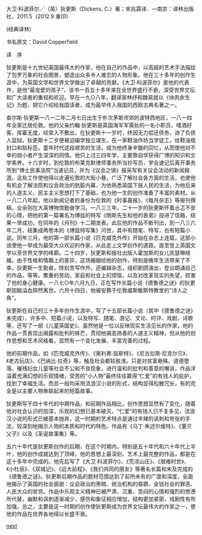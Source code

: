 
大卫·科波菲尔／（英）狄更斯（Dickens, C.）著；宋兆霖译．—南京：译林出版社，2011.5（2012.9 重印）

(经典译林)

书名原文：David Copperfield

译　序

狄更斯是十九世纪英国最伟大的作家，他在自己的作品中，以高超的艺术手法描绘了包罗万象的社会图景，塑造出众多令人难忘的人物形象。他在三十多年的创作生涯中，为英国文学和世界文学做出了卓越的贡献。《大卫·科波菲尔》是他的代表作，是他“最宠爱的孩子”，该书一百五十多年来在全世界盛行不衰，深受世界文坛和广大读者的重视和欢迎。早在一九○八年，翻译家林纾和魏易就以《块肉余生记》为题，把它介绍给我国读者，成为最早传入我国的西欧古典名著之一。

查尔斯·狄更斯一八一二年二月七日出生于朴次茅斯市郊的波特西地区，一八一四年全家迁居伦敦。他的父亲约翰·狄更斯是英国海军军需处的一名小职员，嗜酒好客，挥霍无度，经常入不敷出，在狄更斯十一岁时，终因无力偿还债务，进了负债人监狱。狄更斯十二岁便被迫辍学独立谋生，在一家鞋油作坊当学徒工，给鞋油瓶封口和贴标签。童年时代这段艰苦的生活，成为他终身辛酸的回忆，从而使他对不幸的弱小者产生深深的同情。他只上过三四年学，主要靠自学获得广博的知识和文学素养。十六岁时，到伦敦的布莱克默律师事务所当抄写员，学会速记后离开事务所到“博士民事法院”当速记员，并为《议会之镜》报采写有关议会活动的新闻报道。这些工作使他得以走遍伦敦的大街小巷，广泛了解社会各方面的生活，也使他有机会了解法院和议会政治的肮脏内幕，为他熟悉英国下层人民的生活，为他后来的人道主义、民主主义思想打下了基础，也为他一生的创作准备了丰富的素材。从一八二八年起，他以新闻记者的身份为伦敦的《时事晨报》、《每月杂志》等报刊撰稿，业余则在大英博物馆勤奋学习。一八三三年，二十一岁的狄更斯怀着忐忑不安的心情，把他的第一篇署名为博兹的特写《明斯先生和他的表弟》投进了信箱，结果一举成功，在同年的《月刊》十二期发表。此后他的作品不断刊出，到一八三六年二月，结集成两卷本的《博兹特写集》问世，其中有随笔、特写，也有短篇小说。同年三月，他的第一部长篇小说《匹克威克外传》开始在杂志上连载，这部小说使他一举成为最受大众欢迎的作家，从此走上文学创作的道路，直至登上英国文学以至世界文学的峰巅。二十四岁，狄更斯和报社出版人霍加斯的女儿凯瑟琳结婚。由于性格和情趣上的差异，这场婚姻给他的创作，特别是晚年生活带来了不幸。狄更斯一生勤奋，除刻苦写作外，还编辑杂志，组织剧团演出，登台朗诵自己的作品，等等。繁重的劳动，家庭和社会上的烦恼，以及对改革现实的失望，损害了他的身心健康。一八七○年六月九日，正在写作长篇小说《德鲁德之谜》的狄更斯因脑溢血猝然离世。六月十四日，他被安葬于伦敦威斯敏斯特教堂的“诗人之角”。

狄更斯在自己的三十多年创作生涯中，写了十五部长篇小说（其中《德鲁德之谜》未完成），许多中、短篇小说，以及特写、随笔、游记、文论、时评、戏剧、诗歌等，还写了一部《儿童英国史》。虽然他是一位以反映现实生活见长的作家，他的作品一贯表现出揭露和批判的锋芒，贯彻他揭恶扬善的人道主义精神，但从他的创作思想和艺术风格看，显然有一个变化发展、丰富完善的过程。

他的前期作品，如《匹克威克外传》、《奥利弗·屈斯特》、《尼古拉斯·尼克尔贝》、《老古玩店》、《巴纳比·拉奇》等，触及社会都较肤浅，只是对贫富悬殊、道德堕落、摧残妇女儿童等社会不公和不良现象，进行温和的批判和善意的嘲讽，作品洋溢着充满幻想的乐观情绪，受苦的“小人物”最终往往赢得“仁爱”的有钱人的庇护，找到了幸福生活。而且一般均采用流浪汉小说的形式，结构显得松散冗长，有的完全是以主要人物串联起来的短篇故事。

狄更斯写于四十年代的中期作品，和前期作品相比，创作思想显然有了变化，随着他对社会认识的加深，乐观的幻想已基本破灭，“仁爱”的有钱人已不复多见，流浪汉小说的形式已被基本抛弃，这一时期的艺术特点是通过辛辣的讽刺和夸张的手法，较深刻地揭示人物的本质和时代的特色。作品有《马丁·朱述尔维特》、《董贝父子》以及《圣诞故事集》等。

五六十年代是狄更斯创作的后期，在这个时期内，特别是五十年代和六十年代上半叶，他的创作成就达到了顶峰，他的思想上最深刻、艺术上最完整的作品，都是在这十多年中完成的。他先后写了《大卫·科波菲尔》、《荒凉山庄》、《艰难时世》、《小杜丽》、《双城记》、《远大前程》、《我们共同的朋友》等著名长篇和未及完成的《德鲁德之谜》。狄更斯后期作品的题材范围达到了前所未有的广度和深度，全面地揭示了英国的社会面貌：议会政治的黑暗、统治机构的昏聩、金钱社会的罪恶、人民大众的贫穷。作品中乐观主义精神已被严肃、沉重、苦闷的心情和强烈的愤懑所代替，幽默和讽刺逐渐减少，感伤和象征相应增加，结构更加紧密，戏剧性有所加强。总之，主要是这一时期的创作使狄更斯成为世界文坛最伟大的作家之一，使他的作品在世界各地得以长盛不衰。

[next](page2.md)